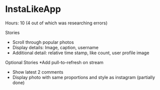 InstaLikeApp
============
Hours: 10 (4 out of which was researching errors)

Stories
* Scroll through popular photos
* Display details: Image, caption, username
* Additional detail: relative time stamp, like count, user profile image

Optional Stories
*Add pull-to-refresh on stream
* Show latest 2 comments
* Display photo with same proportions and style as instagram (partially done)

